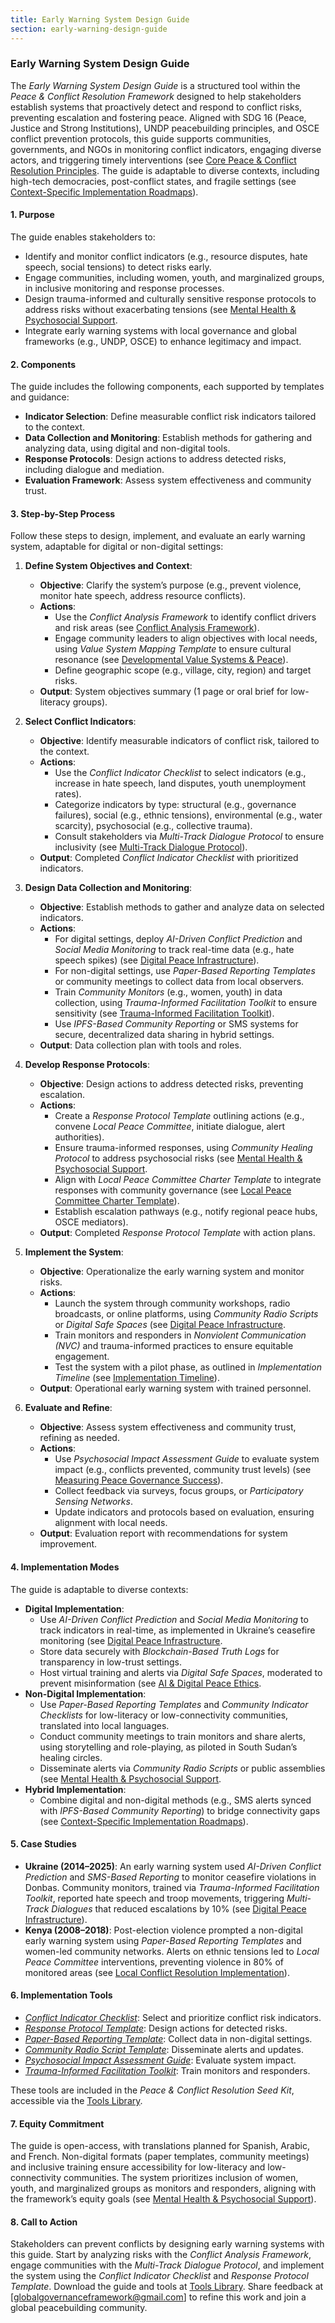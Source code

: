 ```yaml
---
title: Early Warning System Design Guide
section: early-warning-design-guide
---
```


### Early Warning System Design Guide

The *Early Warning System Design Guide* is a structured tool within the *Peace & Conflict Resolution Framework* designed to help stakeholders establish systems that proactively detect and respond to conflict risks, preventing escalation and fostering peace. Aligned with SDG 16 (Peace, Justice and Strong Institutions), UNDP peacebuilding principles, and OSCE conflict prevention protocols, this guide supports communities, governments, and NGOs in monitoring conflict indicators, engaging diverse actors, and triggering timely interventions (see [Core Peace & Conflict Resolution Principles](/framework/docs/implementation/peace#core-principles]). The guide is adaptable to diverse contexts, including high-tech democracies, post-conflict states, and fragile settings (see [Context-Specific Implementation Roadmaps](/framework/docs/implementation/peace#context-specific-roadmaps)).

#### 1. Purpose
The guide enables stakeholders to:
- Identify and monitor conflict indicators (e.g., resource disputes, hate speech, social tensions) to detect risks early.
- Engage communities, including women, youth, and marginalized groups, in inclusive monitoring and response processes.
- Design trauma-informed and culturally sensitive response protocols to address risks without exacerbating tensions (see [Mental Health & Psychosocial Support](/framework/docs/implementation/peace#mental-health]).
- Integrate early warning systems with local governance and global frameworks (e.g., UNDP, OSCE) to enhance legitimacy and impact.

#### 2. Components
The guide includes the following components, each supported by templates and guidance:
- **Indicator Selection**: Define measurable conflict risk indicators tailored to the context.
- **Data Collection and Monitoring**: Establish methods for gathering and analyzing data, using digital and non-digital tools.
- **Response Protocols**: Design actions to address detected risks, including dialogue and mediation.
- **Evaluation Framework**: Assess system effectiveness and community trust.

#### 3. Step-by-Step Process
Follow these steps to design, implement, and evaluate an early warning system, adaptable for digital or non-digital settings:

1. **Define System Objectives and Context**:
   - **Objective**: Clarify the system’s purpose (e.g., prevent violence, monitor hate speech, address resource conflicts).
   - **Actions**:
     - Use the *Conflict Analysis Framework* to identify conflict drivers and risk areas (see [Conflict Analysis Framework](/framework/docs/implementation/peace#conflict-analysis-framework)).
     - Engage community leaders to align objectives with local needs, using *Value System Mapping Template* to ensure cultural resonance (see [Developmental Value Systems & Peace](/framework/docs/implementation/peace#developmental-value-systems)).
     - Define geographic scope (e.g., village, city, region) and target risks.
   - **Output**: System objectives summary (1 page or oral brief for low-literacy groups).

2. **Select Conflict Indicators**:
   - **Objective**: Identify measurable indicators of conflict risk, tailored to the context.
   - **Actions**:
     - Use the *Conflict Indicator Checklist* to select indicators (e.g., increase in hate speech, land disputes, youth unemployment rates).
     - Categorize indicators by type: structural (e.g., governance failures), social (e.g., ethnic tensions), environmental (e.g., water scarcity), psychosocial (e.g., collective trauma).
     - Consult stakeholders via *Multi-Track Dialogue Protocol* to ensure inclusivity (see [Multi-Track Dialogue Protocol](/framework/docs/implementation/peace#multi-track-dialogue-protocol)).
   - **Output**: Completed *Conflict Indicator Checklist* with prioritized indicators.

3. **Design Data Collection and Monitoring**:
   - **Objective**: Establish methods to gather and analyze data on selected indicators.
   - **Actions**:
     - For digital settings, deploy *AI-Driven Conflict Prediction* and *Social Media Monitoring* to track real-time data (e.g., hate speech spikes) (see [Digital Peace Infrastructure](/framework/docs/implementation/peace#digital-infrastructure)).
     - For non-digital settings, use *Paper-Based Reporting Templates* or community meetings to collect data from local observers.
     - Train *Community Monitors* (e.g., women, youth) in data collection, using *Trauma-Informed Facilitation Toolkit* to ensure sensitivity (see [Trauma-Informed Facilitation Toolkit](/framework/docs/implementation/peace#trauma-informed-toolkit)).
     - Use *IPFS-Based Community Reporting* or SMS systems for secure, decentralized data sharing in hybrid settings.
   - **Output**: Data collection plan with tools and roles.

4. **Develop Response Protocols**:
   - **Objective**: Design actions to address detected risks, preventing escalation.
   - **Actions**:
     - Create a *Response Protocol Template* outlining actions (e.g., convene *Local Peace Committee*, initiate dialogue, alert authorities).
     - Ensure trauma-informed responses, using *Community Healing Protocol* to address psychosocial risks (see [Mental Health & Psychosocial Support](/framework/docs/implementation/peace#mental-health]).
     - Align with *Local Peace Committee Charter Template* to integrate responses with community governance (see [Local Peace Committee Charter Template](/framework/docs/implementation/peace#local-peace-committee-charter-template)).
     - Establish escalation pathways (e.g., notify regional peace hubs, OSCE mediators).
   - **Output**: Completed *Response Protocol Template* with action plans.

5. **Implement the System**:
   - **Objective**: Operationalize the early warning system and monitor risks.
   - **Actions**:
     - Launch the system through community workshops, radio broadcasts, or online platforms, using *Community Radio Scripts* or *Digital Safe Spaces* (see [Digital Peace Infrastructure](/framework/docs/implementation/peace#digital-infrastructure]).
     - Train monitors and responders in *Nonviolent Communication (NVC)* and trauma-informed practices to ensure equitable engagement.
     - Test the system with a pilot phase, as outlined in *Implementation Timeline* (see [Implementation Timeline](/framework/docs/implementation/peace#implementation-timeline)).
   - **Output**: Operational early warning system with trained personnel.

6. **Evaluate and Refine**:
   - **Objective**: Assess system effectiveness and community trust, refining as needed.
   - **Actions**:
     - Use *Psychosocial Impact Assessment Guide* to evaluate system impact (e.g., conflicts prevented, community trust levels) (see [Measuring Peace Governance Success](/framework/docs/implementation/peace#measuring-success)).
     - Collect feedback via surveys, focus groups, or *Participatory Sensing Networks*.
     - Update indicators and protocols based on evaluation, ensuring alignment with local needs.
   - **Output**: Evaluation report with recommendations for system improvement.

#### 4. Implementation Modes
The guide is adaptable to diverse contexts:
- **Digital Implementation**:
  - Use *AI-Driven Conflict Prediction* and *Social Media Monitoring* to track indicators in real-time, as implemented in Ukraine’s ceasefire monitoring (see [Digital Peace Infrastructure](/framework/docs/implementation/peace#digital-infrastructure]).
  - Store data securely with *Blockchain-Based Truth Logs* for transparency in low-trust settings.
  - Host virtual training and alerts via *Digital Safe Spaces*, moderated to prevent misinformation (see [AI & Digital Peace Ethics](/framework/docs/implementation/peace#ai-ethics]).
- **Non-Digital Implementation**:
  - Use *Paper-Based Reporting Templates* and *Community Indicator Checklists* for low-literacy or low-connectivity communities, translated into local languages.
  - Conduct community meetings to train monitors and share alerts, using storytelling and role-playing, as piloted in South Sudan’s healing circles.
  - Disseminate alerts via *Community Radio Scripts* or public assemblies (see [Mental Health & Psychosocial Support](/framework/docs/implementation/peace#mental-health]).
- **Hybrid Implementation**:
  - Combine digital and non-digital methods (e.g., SMS alerts synced with *IPFS-Based Community Reporting*) to bridge connectivity gaps (see [Context-Specific Implementation Roadmaps](/framework/docs/implementation/peace#context-specific-roadmaps)).

#### 5. Case Studies
- **Ukraine (2014–2025)**: An early warning system used *AI-Driven Conflict Prediction* and *SMS-Based Reporting* to monitor ceasefire violations in Donbas. Community monitors, trained via *Trauma-Informed Facilitation Toolkit*, reported hate speech and troop movements, triggering *Multi-Track Dialogues* that reduced escalations by 10% (see [Digital Peace Infrastructure](/framework/docs/implementation/peace#digital-infrastructure)).
- **Kenya (2008–2018)**: Post-election violence prompted a non-digital early warning system using *Paper-Based Reporting Templates* and women-led community networks. Alerts on ethnic tensions led to *Local Peace Committee* interventions, preventing violence in 80% of monitored areas (see [Local Conflict Resolution Implementation](/framework/docs/implementation/peace#local-implementation)).

#### 6. Implementation Tools
- *[Conflict Indicator Checklist](/framework/tools/peace/conflict-indicator-checklist-en.pdf)*: Select and prioritize conflict risk indicators.
- *[Response Protocol Template](/framework/tools/peace/response-protocol-template-en.pdf)*: Design actions for detected risks.
- *[Paper-Based Reporting Template](/framework/tools/peace/paper-based-reporting-template-en.pdf)*: Collect data in non-digital settings.
- *[Community Radio Script Template](/framework/tools/peace/community-radio-script-template-en.pdf)*: Disseminate alerts and updates.
- *[Psychosocial Impact Assessment Guide](/framework/tools/peace/psychosocial-impact-assessment-guide-en.pdf)*: Evaluate system impact.
- *[Trauma-Informed Facilitation Toolkit](/framework/tools/peace/trauma-informed-toolkit-en.pdf)*: Train monitors and responders.

These tools are included in the *Peace & Conflict Resolution Seed Kit*, accessible via the [Tools Library](/framework/tools/peace).

#### 7. Equity Commitment
The guide is open-access, with translations planned for Spanish, Arabic, and French. Non-digital formats (paper templates, community meetings) and inclusive training ensure accessibility for low-literacy and low-connectivity communities. The system prioritizes inclusion of women, youth, and marginalized groups as monitors and responders, aligning with the framework’s equity goals (see [Mental Health & Psychosocial Support](/framework/docs/implementation/peace#mental-health)).

#### 8. Call to Action
Stakeholders can prevent conflicts by designing early warning systems with this guide. Start by analyzing risks with the *Conflict Analysis Framework*, engage communities with the *Multi-Track Dialogue Protocol*, and implement the system using the *Conflict Indicator Checklist* and *Response Protocol Template*. Download the guide and tools at [Tools Library](/framework/tools/peace). Share feedback at [globalgovernanceframework@gmail.com] to refine this work and join a global peacebuilding community.
